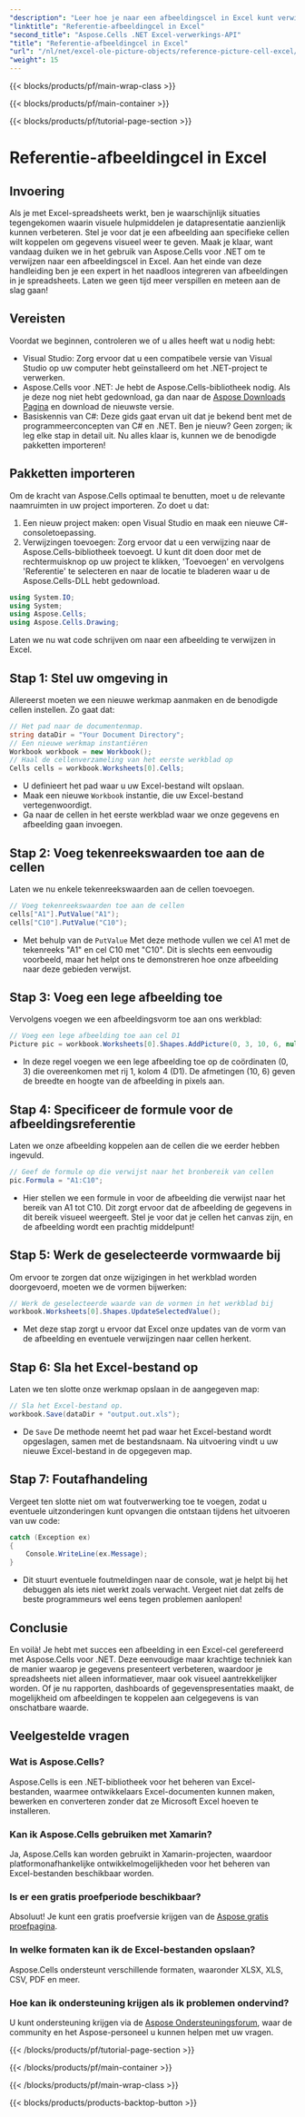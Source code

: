 ```yaml
---
"description": "Leer hoe je naar een afbeeldingscel in Excel kunt verwijzen met Aspose.Cells voor .NET met deze stapsgewijze tutorial. Verbeter je spreadsheets."
"linktitle": "Referentie-afbeeldingcel in Excel"
"second_title": "Aspose.Cells .NET Excel-verwerkings-API"
"title": "Referentie-afbeeldingcel in Excel"
"url": "/nl/net/excel-ole-picture-objects/reference-picture-cell-excel/"
"weight": 15
---
```


{{< blocks/products/pf/main-wrap-class >}}

{{< blocks/products/pf/main-container >}}

{{< blocks/products/pf/tutorial-page-section >}}

# Referentie-afbeeldingcel in Excel

## Invoering
Als je met Excel-spreadsheets werkt, ben je waarschijnlijk situaties tegengekomen waarin visuele hulpmiddelen je datapresentatie aanzienlijk kunnen verbeteren. Stel je voor dat je een afbeelding aan specifieke cellen wilt koppelen om gegevens visueel weer te geven. Maak je klaar, want vandaag duiken we in het gebruik van Aspose.Cells voor .NET om te verwijzen naar een afbeeldingscel in Excel. Aan het einde van deze handleiding ben je een expert in het naadloos integreren van afbeeldingen in je spreadsheets. Laten we geen tijd meer verspillen en meteen aan de slag gaan!
## Vereisten
Voordat we beginnen, controleren we of u alles heeft wat u nodig hebt:
- Visual Studio: Zorg ervoor dat u een compatibele versie van Visual Studio op uw computer hebt geïnstalleerd om het .NET-project te verwerken.
- Aspose.Cells voor .NET: Je hebt de Aspose.Cells-bibliotheek nodig. Als je deze nog niet hebt gedownload, ga dan naar de [Aspose Downloads Pagina](https://releases.aspose.com/cells/net/) en download de nieuwste versie.
- Basiskennis van C#: Deze gids gaat ervan uit dat je bekend bent met de programmeerconcepten van C# en .NET. Ben je nieuw? Geen zorgen; ik leg elke stap in detail uit.
Nu alles klaar is, kunnen we de benodigde pakketten importeren!
## Pakketten importeren
Om de kracht van Aspose.Cells optimaal te benutten, moet u de relevante naamruimten in uw project importeren. Zo doet u dat:
1. Een nieuw project maken: open Visual Studio en maak een nieuwe C#-consoletoepassing.
2. Verwijzingen toevoegen: Zorg ervoor dat u een verwijzing naar de Aspose.Cells-bibliotheek toevoegt. U kunt dit doen door met de rechtermuisknop op uw project te klikken, 'Toevoegen' en vervolgens 'Referentie' te selecteren en naar de locatie te bladeren waar u de Aspose.Cells-DLL hebt gedownload.
```csharp
using System.IO;
using System;
using Aspose.Cells;
using Aspose.Cells.Drawing;
```
Laten we nu wat code schrijven om naar een afbeelding te verwijzen in Excel.
## Stap 1: Stel uw omgeving in
Allereerst moeten we een nieuwe werkmap aanmaken en de benodigde cellen instellen. Zo gaat dat:
```csharp
// Het pad naar de documentenmap.
string dataDir = "Your Document Directory";
// Een nieuwe werkmap instantiëren
Workbook workbook = new Workbook();
// Haal de cellenverzameling van het eerste werkblad op
Cells cells = workbook.Worksheets[0].Cells;
```
 
- U definieert het pad waar u uw Excel-bestand wilt opslaan.
- Maak een nieuwe `Workbook` instantie, die uw Excel-bestand vertegenwoordigt.
- Ga naar de cellen in het eerste werkblad waar we onze gegevens en afbeelding gaan invoegen.
## Stap 2: Voeg tekenreekswaarden toe aan de cellen
Laten we nu enkele tekenreekswaarden aan de cellen toevoegen. 
```csharp
// Voeg tekenreekswaarden toe aan de cellen
cells["A1"].PutValue("A1");
cells["C10"].PutValue("C10");
```
 
- Met behulp van de `PutValue` Met deze methode vullen we cel A1 met de tekenreeks "A1" en cel C10 met "C10". Dit is slechts een eenvoudig voorbeeld, maar het helpt ons te demonstreren hoe onze afbeelding naar deze gebieden verwijst.
## Stap 3: Voeg een lege afbeelding toe
Vervolgens voegen we een afbeeldingsvorm toe aan ons werkblad:
```csharp
// Voeg een lege afbeelding toe aan cel D1
Picture pic = workbook.Worksheets[0].Shapes.AddPicture(0, 3, 10, 6, null);
```
 
- In deze regel voegen we een lege afbeelding toe op de coördinaten (0, 3) die overeenkomen met rij 1, kolom 4 (D1). De afmetingen (10, 6) geven de breedte en hoogte van de afbeelding in pixels aan.
## Stap 4: Specificeer de formule voor de afbeeldingsreferentie
Laten we onze afbeelding koppelen aan de cellen die we eerder hebben ingevuld.
```csharp
// Geef de formule op die verwijst naar het bronbereik van cellen
pic.Formula = "A1:C10";
```

- Hier stellen we een formule in voor de afbeelding die verwijst naar het bereik van A1 tot C10. Dit zorgt ervoor dat de afbeelding de gegevens in dit bereik visueel weergeeft. Stel je voor dat je cellen het canvas zijn, en de afbeelding wordt een prachtig middelpunt!
## Stap 5: Werk de geselecteerde vormwaarde bij
Om ervoor te zorgen dat onze wijzigingen in het werkblad worden doorgevoerd, moeten we de vormen bijwerken:
```csharp
// Werk de geselecteerde waarde van de vormen in het werkblad bij
workbook.Worksheets[0].Shapes.UpdateSelectedValue();
```

- Met deze stap zorgt u ervoor dat Excel onze updates van de vorm van de afbeelding en eventuele verwijzingen naar cellen herkent.
## Stap 6: Sla het Excel-bestand op
Laten we ten slotte onze werkmap opslaan in de aangegeven map:
```csharp
// Sla het Excel-bestand op.
workbook.Save(dataDir + "output.out.xls");
```

- De `Save` De methode neemt het pad waar het Excel-bestand wordt opgeslagen, samen met de bestandsnaam. Na uitvoering vindt u uw nieuwe Excel-bestand in de opgegeven map.
## Stap 7: Foutafhandeling
Vergeet ten slotte niet om wat foutverwerking toe te voegen, zodat u eventuele uitzonderingen kunt opvangen die ontstaan tijdens het uitvoeren van uw code:
```csharp
catch (Exception ex)
{
    Console.WriteLine(ex.Message);
}
```

- Dit stuurt eventuele foutmeldingen naar de console, wat je helpt bij het debuggen als iets niet werkt zoals verwacht. Vergeet niet dat zelfs de beste programmeurs wel eens tegen problemen aanlopen!
## Conclusie
En voilà! Je hebt met succes een afbeelding in een Excel-cel gerefereerd met Aspose.Cells voor .NET. Deze eenvoudige maar krachtige techniek kan de manier waarop je gegevens presenteert verbeteren, waardoor je spreadsheets niet alleen informatiever, maar ook visueel aantrekkelijker worden. Of je nu rapporten, dashboards of gegevenspresentaties maakt, de mogelijkheid om afbeeldingen te koppelen aan celgegevens is van onschatbare waarde.
## Veelgestelde vragen
### Wat is Aspose.Cells?
Aspose.Cells is een .NET-bibliotheek voor het beheren van Excel-bestanden, waarmee ontwikkelaars Excel-documenten kunnen maken, bewerken en converteren zonder dat ze Microsoft Excel hoeven te installeren.
### Kan ik Aspose.Cells gebruiken met Xamarin?
Ja, Aspose.Cells kan worden gebruikt in Xamarin-projecten, waardoor platformonafhankelijke ontwikkelmogelijkheden voor het beheren van Excel-bestanden beschikbaar worden.
### Is er een gratis proefperiode beschikbaar?
Absoluut! Je kunt een gratis proefversie krijgen van de [Aspose gratis proefpagina](https://releases.aspose.com/).
### In welke formaten kan ik de Excel-bestanden opslaan?
Aspose.Cells ondersteunt verschillende formaten, waaronder XLSX, XLS, CSV, PDF en meer.
### Hoe kan ik ondersteuning krijgen als ik problemen ondervind?
U kunt ondersteuning krijgen via de [Aspose Ondersteuningsforum](https://forum.aspose.com/c/cells/9), waar de community en het Aspose-personeel u kunnen helpen met uw vragen.

{{< /blocks/products/pf/tutorial-page-section >}}

{{< /blocks/products/pf/main-container >}}

{{< /blocks/products/pf/main-wrap-class >}}

{{< blocks/products/products-backtop-button >}}